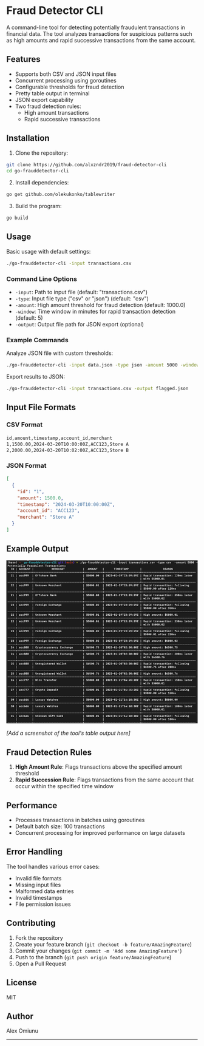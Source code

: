 # Fraud Detector CLI

A command-line tool for detecting potentially fraudulent transactions in financial data. The tool analyzes transactions for suspicious patterns such as high amounts and rapid successive transactions from the same account.

## Features

- Supports both CSV and JSON input files
- Concurrent processing using goroutines
- Configurable thresholds for fraud detection
- Pretty table output in terminal
- JSON export capability
- Two fraud detection rules:
  - High amount transactions
  - Rapid successive transactions

## Installation

1. Clone the repository:

```bash
git clone https://github.com/alxzndr2019/fraud-detector-cli
cd go-frauddetector-cli
```

2. Install dependencies:

```bash
go get github.com/olekukonko/tablewriter
```

3. Build the program:

```bash
go build
```

## Usage

Basic usage with default settings:

```bash
./go-frauddetector-cli -input transactions.csv
```

### Command Line Options

- `-input`: Path to input file (default: "transactions.csv")
- `-type`: Input file type ("csv" or "json") (default: "csv")
- `-amount`: High amount threshold for fraud detection (default: 1000.0)
- `-window`: Time window in minutes for rapid transaction detection (default: 5)
- `-output`: Output file path for JSON export (optional)

### Example Commands

Analyze JSON file with custom thresholds:

```bash
./go-frauddetector-cli -input data.json -type json -amount 5000 -window 10
```

Export results to JSON:

```bash
./go-frauddetector-cli -input transactions.csv -output flagged.json
```

## Input File Formats

### CSV Format

```csv
id,amount,timestamp,account_id,merchant
1,1500.00,2024-03-20T10:00:00Z,ACC123,Store A
2,2000.00,2024-03-20T10:02:00Z,ACC123,Store B
```

### JSON Format

```json
[
  {
    "id": "1",
    "amount": 1500.0,
    "timestamp": "2024-03-20T10:00:00Z",
    "account_id": "ACC123",
    "merchant": "Store A"
  }
]
```

## Example Output

![Terminal Output](screen.png)

_[Add a screenshot of the tool's table output here]_

## Fraud Detection Rules

1. **High Amount Rule**: Flags transactions above the specified amount threshold
2. **Rapid Succession Rule**: Flags transactions from the same account that occur within the specified time window

## Performance

- Processes transactions in batches using goroutines
- Default batch size: 100 transactions
- Concurrent processing for improved performance on large datasets

## Error Handling

The tool handles various error cases:

- Invalid file formats
- Missing input files
- Malformed data entries
- Invalid timestamps
- File permission issues

## Contributing

1. Fork the repository
2. Create your feature branch (`git checkout -b feature/AmazingFeature`)
3. Commit your changes (`git commit -m 'Add some AmazingFeature'`)
4. Push to the branch (`git push origin feature/AmazingFeature`)
5. Open a Pull Request

## License

MIT

## Author

Alex Omiunu

---
